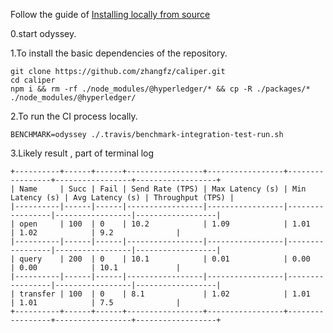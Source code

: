Follow the guide of [Installing locally from source](https://hyperledger.github.io/caliper/vNext/installing-caliper/#installing-locally-from-source)

0.start odyssey.

1.To install the basic dependencies of the repository.
```shell script
git clone https://github.com/zhangfz/caliper.git
cd caliper
npm i && rm -rf ./node_modules/@hyperledger/* && cp -R ./packages/* ./node_modules/@hyperledger/
```

2.To run the CI process locally.
```shell
BENCHMARK=odyssey ./.travis/benchmark-integration-test-run.sh
```

3.Likely result , part of terminal log
```
+----------+------+------+-----------------+-----------------+-----------------+-----------------+------------------+
| Name     | Succ | Fail | Send Rate (TPS) | Max Latency (s) | Min Latency (s) | Avg Latency (s) | Throughput (TPS) |
|----------|------|------|-----------------|-----------------|-----------------|-----------------|------------------|
| open     | 100  | 0    | 10.2            | 1.09            | 1.01            | 1.02            | 9.2              |
|----------|------|------|-----------------|-----------------|-----------------|-----------------|------------------|
| query    | 200  | 0    | 10.1            | 0.01            | 0.00            | 0.00            | 10.1             |
|----------|------|------|-----------------|-----------------|-----------------|-----------------|------------------|
| transfer | 100  | 0    | 8.1             | 1.02            | 1.01            | 1.01            | 7.5              |
+----------+------+------+-----------------+-----------------+-----------------+-----------------+------------------+

```

